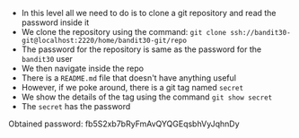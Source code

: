 -  In this level all we need to do is to clone a git repository and read the password inside it
- We clone the repository using the command: ```git clone ssh://bandit30-git@localhost:2220/home/bandit30-git/repo```
- The password for the repository is same as the password for the ```bandit30``` user
- We then navigate inside the repo
- There is a ```README.md``` file that doesn't have anything useful
- However, if we poke around, there is a git tag named ```secret```
- We show the details of the tag using the command ```git show secret```
- The ```secret``` has the password

Obtained password: fb5S2xb7bRyFmAvQYQGEqsbhVyJqhnDy